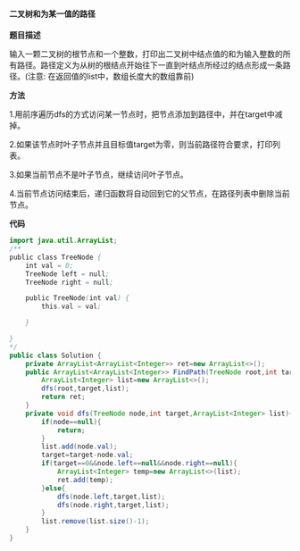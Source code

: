 #### 二叉树和为某一值的路径

**题目描述**

输入一颗二叉树的根节点和一个整数，打印出二叉树中结点值的和为输入整数的所有路径。路径定义为从树的根结点开始往下一直到叶结点所经过的结点形成一条路径。(注意: 在返回值的list中，数组长度大的数组靠前)

**方法**

1.用前序遍历dfs的方式访问某一节点时，把节点添加到路径中，并在target中减掉。

2.如果该节点时叶子节点并且目标值target为零，则当前路径符合要求，打印列表。

3.如果当前节点不是叶子节点，继续访问叶子节点。

4.当前节点访问结束后，递归函数将自动回到它的父节点，在路径列表中删除当前节点。

**代码**

```java
import java.util.ArrayList;
/**
public class TreeNode {
    int val = 0;
    TreeNode left = null;
    TreeNode right = null;

    public TreeNode(int val) {
        this.val = val;

    }

}
*/
public class Solution {
    private ArrayList<ArrayList<Integer>> ret=new ArrayList<>();
    public ArrayList<ArrayList<Integer>> FindPath(TreeNode root,int target) {
        ArrayList<Integer> list=new ArrayList<>();
        dfs(root,target,list);
        return ret;
    }
    private void dfs(TreeNode node,int target,ArrayList<Integer> list){
        if(node==null){
            return;
        }
        list.add(node.val);
        target=target-node.val;
        if(target==0&&node.left==null&&node.right==null){
            ArrayList<Integer> temp=new ArrayList<>(list);
            ret.add(temp);
        }else{
            dfs(node.left,target,list);
            dfs(node.right,target,list);
        }
        list.remove(list.size()-1);
    }
}
```
